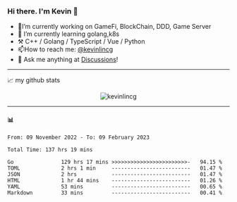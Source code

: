 ### Hi there. I'm Kevin 👋

- 🔭I’m currently working on GameFi, BlockChain, DDD, Game Server
- 🌱 I’m currently learning golang,k8s
-   :hammer_and_pick: C++ / Golang / TypeScript / Vue / Python
- 📫How to reach me: [@kevinlincg](https://twitter.com/kevinlincg) 
-   :thought_balloon: Ask me anything at [Discussions](https://github.com/kevinlincg/kevinlincg/discussions/new)!

---

📈 my github stats

<p align="center"> <img src="https://github-readme-stats-ouuan.vercel.app/api?username=kevinlincg&theme=dark&show_icons=true&count_private=true" alt="kevinlincg" />

---

#### :bar_chart: 

<!--START_SECTION:waka-->

```text
From: 09 November 2022 - To: 09 February 2023

Total Time: 137 hrs 19 mins

Go               129 hrs 17 mins >>>>>>>>>>>>>>>>>>>>>>>>-   94.15 %
TOML             2 hrs 1 min     -------------------------   01.47 %
JSON             2 hrs           -------------------------   01.47 %
HTML             1 hr 44 mins    -------------------------   01.26 %
YAML             53 mins         -------------------------   00.65 %
Markdown         33 mins         -------------------------   00.41 %
```

<!--END_SECTION:waka-->
